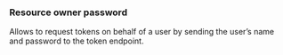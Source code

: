 ### Resource owner password

Allows to request tokens on behalf of a user by sending the user’s name and password to the token endpoint.